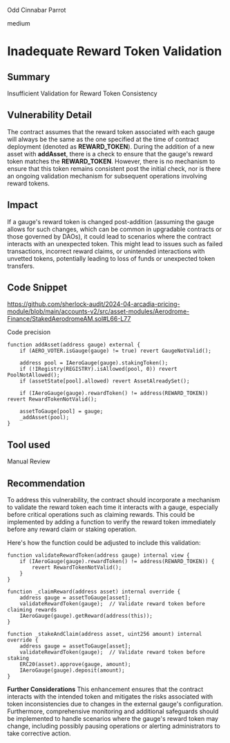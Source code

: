 Odd Cinnabar Parrot

medium

# Inadequate Reward Token Validation

## Summary
Insufficient Validation for Reward Token Consistency

## Vulnerability Detail
The contract assumes that the reward token associated with each gauge will always be the same as the one specified at the time of contract deployment (denoted as **REWARD_TOKEN**). During the addition of a new asset with **addAsset**, there is a check to ensure that the gauge's reward token matches the **REWARD_TOKEN**. However, there is no mechanism to ensure that this token remains consistent post the initial check, nor is there an ongoing validation mechanism for subsequent operations involving reward tokens.

## Impact
If a gauge's reward token is changed post-addition (assuming the gauge allows for such changes, which can be common in upgradable contracts or those governed by DAOs), it could lead to scenarios where the contract interacts with an unexpected token. This might lead to issues such as failed transactions, incorrect reward claims, or unintended interactions with unvetted tokens, potentially leading to loss of funds or unexpected token transfers.

## Code Snippet

https://github.com/sherlock-audit/2024-04-arcadia-pricing-module/blob/main/accounts-v2/src/asset-modules/Aerodrome-Finance/StakedAerodromeAM.sol#L66-L77

Code precision

```solidity
function addAsset(address gauge) external {
    if (AERO_VOTER.isGauge(gauge) != true) revert GaugeNotValid();

    address pool = IAeroGauge(gauge).stakingToken();
    if (!IRegistry(REGISTRY).isAllowed(pool, 0)) revert PoolNotAllowed();
    if (assetState[pool].allowed) revert AssetAlreadySet();

    if (IAeroGauge(gauge).rewardToken() != address(REWARD_TOKEN)) revert RewardTokenNotValid();

    assetToGauge[pool] = gauge;
    _addAsset(pool);
}
```
## Tool used
Manual Review

## Recommendation
To address this vulnerability, the contract should incorporate a mechanism to validate the reward token each time it interacts with a gauge, especially before critical operations such as claiming rewards. This could be implemented by adding a function to verify the reward token immediately before any reward claim or staking operation.

Here's how the function could be adjusted to include this validation:

```solidity
function validateRewardToken(address gauge) internal view {
    if (IAeroGauge(gauge).rewardToken() != address(REWARD_TOKEN)) {
        revert RewardTokenNotValid();
    }
}

function _claimReward(address asset) internal override {
    address gauge = assetToGauge[asset];
    validateRewardToken(gauge);  // Validate reward token before claiming rewards
    IAeroGauge(gauge).getReward(address(this));
}

function _stakeAndClaim(address asset, uint256 amount) internal override {
    address gauge = assetToGauge[asset];
    validateRewardToken(gauge);  // Validate reward token before staking
    ERC20(asset).approve(gauge, amount);
    IAeroGauge(gauge).deposit(amount);
}

```
**Further Considerations**
This enhancement ensures that the contract interacts with the intended token and mitigates the risks associated with token inconsistencies due to changes in the external gauge's configuration. Furthermore, comprehensive monitoring and additional safeguards should be implemented to handle scenarios where the gauge's reward token may change, including possibly pausing operations or alerting administrators to take corrective action.